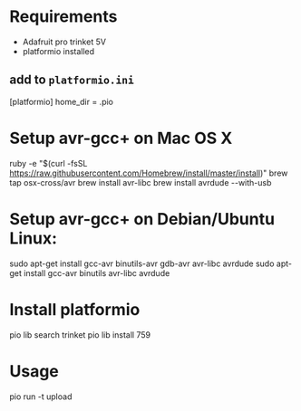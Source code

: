 # Requirements
* Adafruit pro trinket 5V
* platformio installed

## add to  `platformio.ini`
[platformio]
home_dir = .pio

# Setup avr-gcc+ on Mac OS X
ruby -e "$(curl -fsSL https://raw.githubusercontent.com/Homebrew/install/master/install)"
brew tap osx-cross/avr
brew install avr-libc
brew install avrdude --with-usb


# Setup avr-gcc+ on Debian/Ubuntu Linux:
sudo apt-get install gcc-avr binutils-avr gdb-avr avr-libc avrdude
sudo apt-get install gcc-avr binutils avr-libc avrdude

# Install platformio
pio lib search trinket
pio lib install 759

# Usage
pio run -t upload
